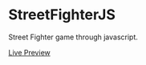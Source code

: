 # StreetFighterJS
Street Fighter game through javascript.

[Live Preview](https://archiehere.github.io/TekkenJS/)
